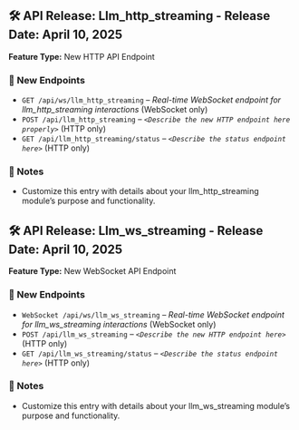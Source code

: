 
## 🛠️ API Release: Llm_http_streaming - **Release Date:** April 10, 2025  
**Feature Type:** New HTTP API Endpoint

### 🚀 New Endpoints
- `GET /api/ws/llm_http_streaming` – *Real-time WebSocket endpoint for llm_http_streaming interactions* (WebSocket only)
- `POST /api/llm_http_streaming` – *`<Describe the new HTTP endpoint here properly>`* (HTTP only)
- `GET /api/llm_http_streaming/status` – *`<Describe the status endpoint here>`* (HTTP only)

### 📌 Notes
- Customize this entry with details about your llm_http_streaming module’s purpose and functionality.


## 🛠️ API Release: Llm_ws_streaming - **Release Date:** April 10, 2025  
**Feature Type:** New WebSocket API Endpoint

### 🚀 New Endpoints
- `WebSocket /api/ws/llm_ws_streaming` – *Real-time WebSocket endpoint for llm_ws_streaming interactions* (WebSocket only)
- `POST /api/llm_ws_streaming` – *`<Describe the new HTTP endpoint here>`* (HTTP only)
- `GET /api/llm_ws_streaming/status` – *`<Describe the status endpoint here>`* (HTTP only)

### 📌 Notes
- Customize this entry with details about your llm_ws_streaming module’s purpose and functionality.


